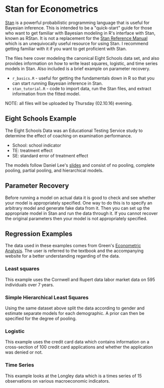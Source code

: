 # Stan for Econometrics

[Stan](http://mc-stan.org/) is a powerful probabilistic programming language that is useful for Bayesian inference. This is intended to be a "quick-start" guide for those who want to get familiar with Bayesian modeling in R's interface with Stan, known as RStan. It is not a replacement for the [Stan Reference Manual](http://mc-stan.org/documentation/) which is an unequivocally useful resource for using Stan. I recommend getting familiar with it if you want to get proficient with Stan.

The files here cover modeling the canonical Eight Schools data set, and also provides information on how to write least squares, logistic, and time series models in Stan. Also included is a brief example on parameter recovery.

* `r_basics.R` - useful for getting the fundamentals down in R so that you can start running Bayesian inference in Stan.
* `stan_tutorial.R` - code to import data, run the Stan files, and extract information from the fitted model.

NOTE: all files will be uploaded by Thursday (02.10.16) evening.

## Eight Schools Example

The Eight Schools Data was an Educational Testing Service study to determine the effect of coaching on examination performance.
* School: school indicator
* TE: treatment effect
* SE: standard error of treatment effect

The models follow Daniel Lee's [slides](http://astrostatistics.psu.edu/su14/lectures/Daniel-Lee-Stan-2.pdf) and consist of no pooling, complete pooling, partial pooling, and hierarchical models.

## Parameter Recovery

Before running a model on actual data it is good to check and see whether your model is appropriately specified. One way to do this is to specify an arbitrary model and generate fake data from it. Then you can set up the appropriate model in Stan and run the data through it. If you cannot recover the original parameters then your model is not appropriately specified.

## Regression Examples

The data used in these examples comes from Green's [Econometric Analysis](http://pages.stern.nyu.edu/~wgreene/Text/econometricanalysis.htm). The user is referred to the textbook and the accompanying website for a better understanding regarding of the data.

### Least squares

This example uses the Cornwell and Rupert data labor market data on 595 individuals over 7 years.

### Simple Hierarchical Least Squares

Using the same dataset above split the data according to gender and estimate separate models for each demographic. A prior can then be specified for the degree of pooling.  

### Logistic

This example uses the credit card data which contains information on a cross-section of 100 credit card applications and whether the application was denied or not.

### Time Series

This example looks at the Longley data which is a times series of 15 observations on various macroeconomic indicators.
